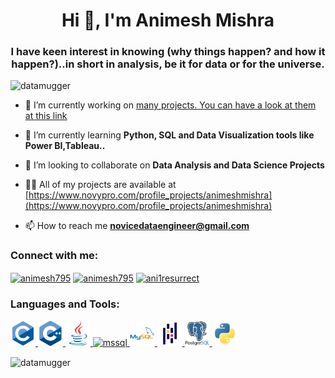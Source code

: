 <h1 align="center">Hi 👋, I'm Animesh Mishra</h1>
<h3 align="center">I have keen interest in knowing (why things happen? and how it happen?)..in short in analysis, be it for data or for the universe.</h3>

<p align="left"> <img src="https://komarev.com/ghpvc/?username=datamugger&label=Profile%20views&color=0e75b6&style=flat" alt="datamugger" /> </p>

- 🔭 I’m currently working on [many projects. You can have a look at them at this link](https://www.novypro.com/profile_projects/animeshmishra)

- 🌱 I’m currently learning **Python, SQL and Data Visualization tools like Power BI,Tableau..**

- 👯 I’m looking to collaborate on **Data Analysis and Data Science Projects**

- 👨‍💻 All of my projects are available at [https://www.novypro.com/profile_projects/animeshmishra](https://www.novypro.com/profile_projects/animeshmishra)

- 📫 How to reach me **novicedataengineer@gmail.com**

<h3 align="left">Connect with me:</h3>
<p align="left">
<a href="https://linkedin.com/in/animesh795" target="blank"><img align="center" src="https://raw.githubusercontent.com/rahuldkjain/github-profile-readme-generator/master/src/images/icons/Social/linked-in-alt.svg" alt="animesh795" height="30" width="40" /></a>
<a href="https://kaggle.com/animesh795" target="blank"><img align="center" src="https://raw.githubusercontent.com/rahuldkjain/github-profile-readme-generator/master/src/images/icons/Social/kaggle.svg" alt="animesh795" height="30" width="40" /></a>
<a href="https://www.hackerrank.com/ani1resurrect" target="blank"><img align="center" src="https://raw.githubusercontent.com/rahuldkjain/github-profile-readme-generator/master/src/images/icons/Social/hackerrank.svg" alt="ani1resurrect" height="30" width="40" /></a>
</p>

<h3 align="left">Languages and Tools:</h3>
<p align="left"> <a href="https://www.cprogramming.com/" target="_blank" rel="noreferrer"> <img src="https://raw.githubusercontent.com/devicons/devicon/master/icons/c/c-original.svg" alt="c" width="40" height="40"/> </a> <a href="https://www.w3schools.com/cpp/" target="_blank" rel="noreferrer"> <img src="https://raw.githubusercontent.com/devicons/devicon/master/icons/cplusplus/cplusplus-original.svg" alt="cplusplus" width="40" height="40"/> </a> <a href="https://www.java.com" target="_blank" rel="noreferrer"> <img src="https://raw.githubusercontent.com/devicons/devicon/master/icons/java/java-original.svg" alt="java" width="40" height="40"/> </a> <a href="https://www.microsoft.com/en-us/sql-server" target="_blank" rel="noreferrer"> <img src="https://www.svgrepo.com/show/303229/microsoft-sql-server-logo.svg" alt="mssql" width="40" height="40"/> </a> <a href="https://www.mysql.com/" target="_blank" rel="noreferrer"> <img src="https://raw.githubusercontent.com/devicons/devicon/master/icons/mysql/mysql-original-wordmark.svg" alt="mysql" width="40" height="40"/> </a> <a href="https://pandas.pydata.org/" target="_blank" rel="noreferrer"> <img src="https://raw.githubusercontent.com/devicons/devicon/2ae2a900d2f041da66e950e4d48052658d850630/icons/pandas/pandas-original.svg" alt="pandas" width="40" height="40"/> </a> <a href="https://www.postgresql.org" target="_blank" rel="noreferrer"> <img src="https://raw.githubusercontent.com/devicons/devicon/master/icons/postgresql/postgresql-original-wordmark.svg" alt="postgresql" width="40" height="40"/> </a> <a href="https://www.python.org" target="_blank" rel="noreferrer"> <img src="https://raw.githubusercontent.com/devicons/devicon/master/icons/python/python-original.svg" alt="python" width="40" height="40"/> </a> </p>

<p><img align="center" src="https://github-readme-stats.vercel.app/api/top-langs?username=datamugger&show_icons=true&locale=en&layout=compact" alt="datamugger" /></p>
